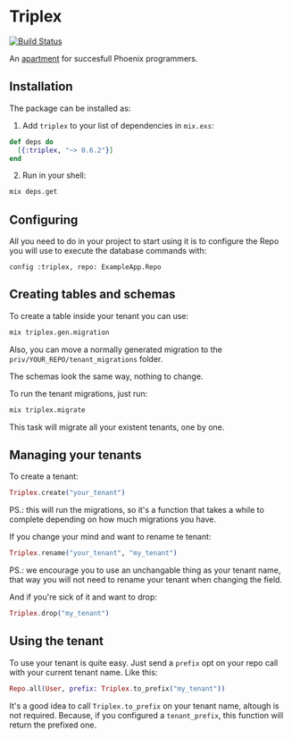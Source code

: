 # Triplex

[![Build Status](https://travis-ci.org/ateliware/triplex.svg?branch=master)](https://travis-ci.org/ateliware/triplex)

An [apartment](https://github.com/influitive/apartment) for succesfull Phoenix
programmers.

## Installation

The package can be installed as:

1. Add `triplex` to your list of dependencies in `mix.exs`:

```elixir
def deps do
  [{:triplex, "~> 0.6.2"}]
end
```

2. Run in your shell:

```bash
mix deps.get
```

## Configuring

All you need to do in your project to start using it is to configure the Repo
you will use to execute the database commands with:

    config :triplex, repo: ExampleApp.Repo

## Creating tables and schemas

To create a table inside your tenant you can use:

```bash
mix triplex.gen.migration
```

Also, you can move a normally generated migration to the
`priv/YOUR_REPO/tenant_migrations` folder.

The schemas look the same way, nothing to change.

To run the tenant migrations, just run:

```bash
mix triplex.migrate
```

This task will migrate all your existent tenants, one by one.

## Managing your tenants

To create a tenant:

```elixir
Triplex.create("your_tenant")
```

PS.: this will run the migrations, so it's a function that takes a while to
complete depending on how much migrations you have.

If you change your mind and want to rename te tenant:

```elixir
Triplex.rename("your_tenant", "my_tenant")
```

PS.: we encourage you to use an unchangable thing as your tenant name, that
way you will not need to rename your tenant when changing the field.

And if you're sick of it and want to drop:

```elixir
Triplex.drop("my_tenant")
```

## Using the tenant

To use your tenant is quite easy. Just send a `prefix` opt on your repo call
with your current tenant name. Like this:

```elixir
Repo.all(User, prefix: Triplex.to_prefix("my_tenant"))
```

It's a good idea to call `Triplex.to_prefix` on your tenant name, altough is
not required. Because, if you configured a `tenant_prefix`, this function will
return the prefixed one.

